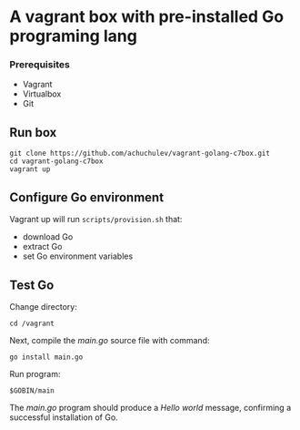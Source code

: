 # A vagrant box with pre-installed Go programing lang

### Prerequisites

* Vagrant
* Virtualbox
* Git

## Run box

```
git clone https://github.com/achuchulev/vagrant-golang-c7box.git
cd vagrant-golang-c7box
vagrant up
```

## Configure Go environment

Vagrant up will run `scripts/provision.sh` that:

* download Go
* extract Go 
* set Go environment variables

## Test Go

Change directory: 

`cd /vagrant`

Next, compile the *main.go* source file with command: 

`go install main.go`

Run program: 

`$GOBIN/main`

The *main.go* program should produce a _Hello world_ message, confirming a successful installation of Go.
